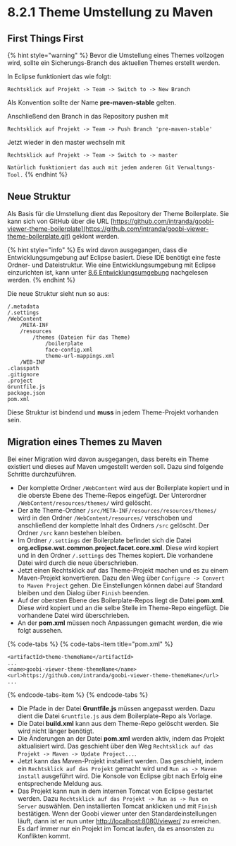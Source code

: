 # 8.2.1 Theme Umstellung zu Maven

## First Things First

{% hint style="warning" %}
Bevor die Umstellung eines Themes vollzogen wird, sollte ein Sicherungs-Branch des aktuellen Themes erstellt werden.

In Eclipse funktioniert das wie folgt: 

`Rechtsklick auf Projekt -> Team -> Switch to -> New Branch`

Als Konvention sollte der Name **pre-maven-stable** gelten.

Anschließend den Branch in das Repository pushen mit 

`Rechtsklick auf Projekt -> Team -> Push Branch 'pre-maven-stable'`

Jetzt wieder in den master wechseln mit

`Rechtsklick auf Projekt -> Team -> Switch to -> master`

`Natürlich funktioniert das auch mit jedem anderen Git Verwaltungs-Tool.`
{% endhint %}

## Neue Struktur

Als Basis für die Umstellung dient das Repository der Theme Boilerplate. Sie kann sich von GitHub über die URL [https://github.com/intranda/goobi-viewer-theme-boilerplate](https://github.com/intranda/goobi-viewer-theme-boilerplate.git) geklont werden.

{% hint style="info" %}
Es wird davon ausgegangen, dass die Entwicklungsumgebung auf Eclipse basiert. Diese IDE benötigt eine feste Ordner- und Dateistruktur. Wie eine Entwicklungsumgebung mit Eclipse einzurichten ist, kann unter [8.6 Entwicklungsumgebung](../8.6/) nachgelesen werden.
{% endhint %}

Die neue Struktur sieht nun so aus:

```text
/.metadata
/.settings
/WebContent
    /META-INF
    /resources
        /themes (Dateien für das Theme)
            /boilerplate
            face-config.xml
            theme-url-mappings.xml
    /WEB-INF
.classpath
.gitignore
.project
Gruntfile.js
package.json
pom.xml
```

Diese Struktur ist bindend und **muss** in jedem Theme-Projekt vorhanden sein.

## Migration eines Themes zu Maven

Bei einer Migration wird davon ausgegangen, dass bereits ein Theme existiert und dieses auf Maven umgestellt werden soll. Dazu sind folgende Schritte durchzuführen.

* Der komplette Ordner `/WebContent` wird aus der Boilerplate kopiert und in die oberste Ebene des Theme-Repos eingefügt. Der Unterordner `/WebContent/resources/themes/` wird gelöscht.
* Der alte Theme-Ordner `/src/META-INF/resources/resources/themes/` wird in den Ordner `/WebContent/resources/` verschoben und anschließend der komplette Inhalt des Ordners `/src` gelöscht. Der Ordner `/src` kann bestehen bleiben.
* Im Ordner `/.settings` der Boilerplate befindet sich die Datei **org.eclipse.wst.common.project.facet.core.xml**. Diese wird kopiert und in den Ordner `/.settings` des Themes kopiert. Die vorhandene Datei wird durch die neue überschrieben.
* Jetzt einen Rechtsklick auf das Theme-Projekt machen und es zu einem Maven-Projekt konvertieren. Dazu den Weg über `Configure -> Convert to Maven Project` gehen. Die Einstellungen können dabei auf Standard bleiben und den Dialog über `Finish` beenden.
* Auf der obersten Ebene des Boilerplate-Repos liegt die Datei **pom.xml**. Diese wird kopiert und an die selbe Stelle im Theme-Repo eingefügt. Die vorhandene Datei wird überschrieben.
* An der **pom.xml** müssen noch Anpassungen gemacht werden, die wie folgt aussehen.

{% code-tabs %}
{% code-tabs-item title="pom.xml" %}
```markup
<artifactId>theme-themeName</artifactId>
...
<name>goobi-viewer-theme-themeName</name>
<url>https://github.com/intranda/goobi-viewer-theme-themeName</url>
...
```
{% endcode-tabs-item %}
{% endcode-tabs %}

* Die Pfade in der Datei **Gruntfile.js** müssen angepasst werden. Dazu dient die Datei `Gruntfile.js` aus dem Boilerplate-Repo als Vorlage.
* Die Datei **build.xml** kann aus dem Theme-Repo gelöscht werden. Sie wird nicht länger benötigt.
* Die Änderungen an der Datei **pom.xml** werden aktiv, indem das Projekt aktualisiert wird. Das geschieht über den Weg `Rechtsklick auf das Projekt -> Maven -> Update Project...`.
* Jetzt kann das Maven-Projekt installiert werden. Das geschieht,  indem ein `Rechtsklick auf das Projekt` gemacht wird und `Run as -> Maven install` ausgeführt wird. Die Konsole von Eclipse gibt nach Erfolg eine entsprechende Meldung aus.
* Das Projekt kann nun in dem internen Tomcat von Eclipse gestartet werden. Dazu `Rechtsklick auf das Projekt -> Run as -> Run on Server` auswählen. Den installierten Tomcat anklicken und mit `Finish` bestätigen. Wenn der Goobi viewer unter den Standardeinstellungen läuft, dann ist er nun unter [http://localhost:8080/viewer/](http://localhost:8080/viewer/) zu erreichen. Es darf immer nur ein Projekt im Tomcat laufen, da es ansonsten zu Konflikten kommt.

